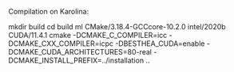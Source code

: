 















Compilation on Karolina:

mkdir build
cd build
ml CMake/3.18.4-GCCcore-10.2.0 intel/2020b CUDA/11.4.1
cmake -DCMAKE_C_COMPILER=icc -DCMAKE_CXX_COMPILER=icpc -DBESTHEA_CUDA=enable -DCMAKE_CUDA_ARCHITECTURES=80-real -DCMAKE_INSTALL_PREFIX=../installation ..


